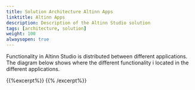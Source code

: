 ```yaml
---
title: Solution Architecture Altinn Apps
linktitle: Altinn Apps
description: Description of the Altinn Studio solution
tags: [architecture, solution]
weight: 100
alwaysopen: true
---
```


Functionality in Altinn Studio is distributed between different applications.  
The diagram below shows where the different functionality i located in the different applications.

{{%excerpt%}}
<object data="/teknologi/altinnstudiog/architecture/solution/altinn-apps/altinnapps__solutionarchitecture.svg" type="image/svg+xml" style="width: 100%;"></object>
{{% /excerpt%}}
